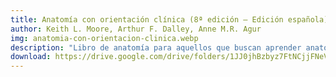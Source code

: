 ```yaml
---
title: Anatomía con orientación clínica (8ª edición – Edición española)
author: Keith L. Moore, Arthur F. Dalley, Anne M.R. Agur
img: anatomia-con-orientacion-clinica.webp
description: "Libro de anatomía para aquellos que buscan aprender anatomía directamente aplicada a la práctica clínica. Vincula estructuras anatómicas con diagnosticos medicos, procedimientos clinicos y casos reales para comprender mejor el como funciona esa porcion anatomica atraves de sus lesiones, si bien el libro tiene un lenguaje un poco mas tecnico, ayuda a ampliar la informacion y tiene lo que yo considero un plus, contiene notas fisioterapeuticas."
download: https://drive.google.com/drive/folders/1JJ0jhBzbyz7FtNCjjFNeVUhf5A0fv5we?usp=sharing
---
```

